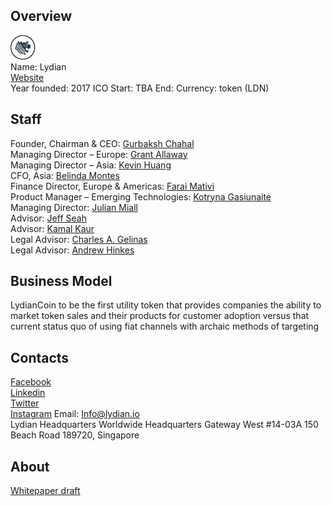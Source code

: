 ## Overview
![Lydian logo](../projects/logo/lydian.jpg)  
Name:  Lydian  
[Website](https://lydian.io/)   
Year founded:  2017
ICO Start: TBA
End: 
Currency: token (LDN)	 
## Staff 
Founder, Chairman & CEO: [Gurbaksh Chahal](../people/gurbaksh_chahal.md)  
Managing Director – Europe:  [Grant Allaway](../people/grant_allaway.md)   
Managing Director – Asia: [Kevin Huang](../people/kevin_huang.md)  
CFO, Asia: [Belinda Montes](../people/belinda_montes.md)  
Finance Director, Europe & Americas: [Farai Mativi](../people/farai_mativi.md)  
Product Manager – Emerging Technologies: [Kotryna Gasiunaite](../people/kotryna_gasiunaite.md)  
Managing Director:  [Julian Miall](../people/julian_miall.md)  
Advisor:  [Jeff Seah](../people/jeff_seah.md)  
Advisor:  [Kamal Kaur](../people/kamal_kaur.md)  
Legal Advisor: [Charles A. Gelinas ](../people/charles_gelinas.md)  
Legal Advisor:  [Andrew Hinkes](../people/andrew_hinkes.md)  

## Business Model
 LydianCoin to be the first utility token that provides companies the ability to market token sales and their products for customer adoption versus that current status quo of using fiat channels with archaic methods of targeting
## Contacts  
[Facebook](https://www.facebook.com/LydianCoin/)     
[Linkedin](https://www.linkedin.com/company-beta/389361)  
[Twitter](https://twitter.com/LydianCoinLtd)   
[Instagram](https://instagram.com/lydiancoin)
Email: Info@lydian.io   
Lydian Headquarters
Worldwide Headquarters
Gateway West #14-03A
150 Beach Road
189720, Singapore

  
## About 
[Whitepaper draft](https://www.slideshare.net/gurbakshchahal/lydian-whitepaper-81517-draft)
